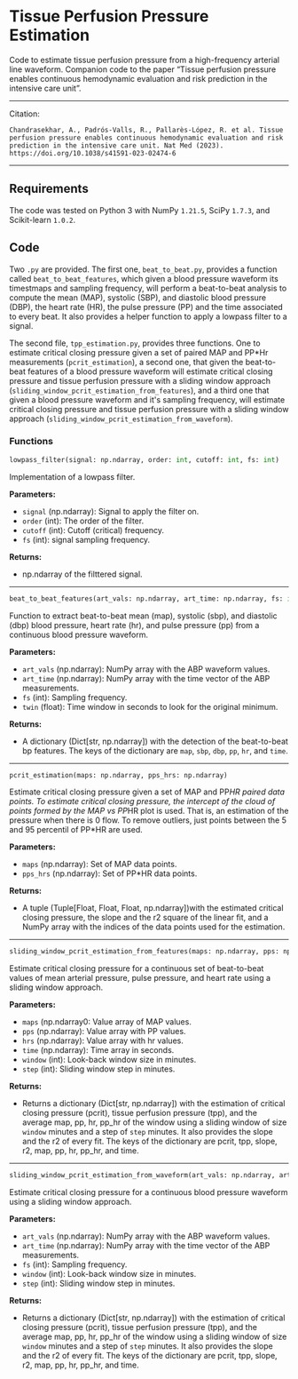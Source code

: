 # Tissue Perfusion Pressure Estimation
Code to estimate tissue perfusion pressure from a high-frequency arterial line waveform.
Companion code to the paper “Tissue perfusion pressure enables continuous hemodynamic evaluation and risk prediction in the intensive care unit”.

--------
Citation:
```
Chandrasekhar, A., Padrós-Valls, R., Pallarès-López, R. et al. Tissue perfusion pressure enables continuous hemodynamic evaluation and risk prediction in the intensive care unit. Nat Med (2023). https://doi.org/10.1038/s41591-023-02474-6
```
--------

## Requirements

The code was tested on Python 3 with NumPy `1.21.5`, SciPy `1.7.3`, and Scikit-learn `1.0.2`.

## Code

Two `.py` are provided. The first one, `beat_to_beat.py`, provides a function called `beat_to_beat_features`, which given a blood pressure waveform its timestmaps and sampling frequency, will perform a beat-to-beat analysis to compute the mean (MAP), systolic (SBP), and diastolic blood pressure (DBP), the heart rate (HR), the pulse pressure (PP) and the time associated to every beat. It also provides a helper function to apply a lowpass filter to a signal.

The second file, `tpp_estimation.py`, provides three functions. One to estimate critical closing pressure given a set of paired MAP and PP*Hr measurements (`pcrit_estimation`), a second one, that given the beat-to-beat features of a blood pressure waveform will estimate critical closing pressure and tissue perfusion pressure with a sliding window approach (`sliding_window_pcrit_estimation_from_features`), and a third one that given a blood pressure waveform and it's sampling frequency, will estimate critical closing pressure and tissue perfusion pressure with a sliding window approach (`sliding_window_pcrit_estimation_from_waveform`).

### Functions
```python
lowpass_filter(signal: np.ndarray, order: int, cutoff: int, fs: int)
```
Implementation of a lowpass filter.

**Parameters:**
- `signal` (np.ndarray): Signal to apply the filter on.
- `order` (int): The order of the filter.
- `cutoff` (int): Cutoff (critical) frequency.
- `fs` (int): signal sampling frequency.

**Returns:**
- np.ndarray of the filttered signal.
--------
```python
beat_to_beat_features(art_vals: np.ndarray, art_time: np.ndarray, fs: int = 120, twin: float = 0.1)
```
Function to extract beat-to-beat mean (map), systolic (sbp), and diastolic (dbp) blood pressure, heart rate (hr), and pulse pressure (pp) from a continuous blood pressure waveform.
 
**Parameters:**
- `art_vals` (np.ndarray): NumPy array with the ABP waveform values.
- `art_time` (np.ndarray): NumPy array with the time vector of the ABP measurements.
- `fs` (int): Sampling frequency.
- `twin` (float): Time window in seconds to look for the original minimum.

**Returns:**
- A dictionary (Dict[str, np.ndarray]) with the detection of the beat-to-beat bp features. The keys of the dictionary are `map`, `sbp`, `dbp`, `pp`, `hr`, and `time`.
--------
```python
pcrit_estimation(maps: np.ndarray, pps_hrs: np.ndarray)
```    
Estimate critical closing pressure given a set of MAP and PP*HR paired data points. To estimate critical closing pressure, the intercept of the cloud of points formed by the MAP vs PP*HR plot is used. That is, an estimation of the pressure when there is 0 flow. To remove outliers, just points between the 5 and 95 percentil of PP*HR are used.

**Parameters:**
- `maps` (np.ndarray): Set of MAP data points.
- `pps_hrs` (np.ndarray): Set of PP*HR data points.

**Returns:**
- A tuple (Tuple[Float, Float, Float, np.ndarray])with the estimated critical closing pressure, the slope and the r2 square of the linear fit, and a NumPy array with the indices of the data points used for the estimation.
--------
```python
sliding_window_pcrit_estimation_from_features(maps: np.ndarray, pps: np.ndarray, hrs: np.ndarray, time: np.ndarray, window: int = 1, step: int = 1)
```     
Estimate critical closing pressure for a continuous set of beat-to-beat values of mean arterial pressure, pulse pressure, and heart rate using a sliding window approach.

**Parameters:**
- `maps` (np.ndarray0: Value array of MAP values.
- `pps` (np.ndarray): Value array with PP values.
- `hrs` (np.ndarray): Value array with hr values.
- `time` (np.ndarray): Time array in seconds.
- `window` (int): Look-back window size in minutes.
- `step` (int): Sliding window step in minutes.

**Returns:**
- Returns a dictionary (Dict[str, np.ndarray]) with the estimation of critical closing pressure (pcrit), tissue perfusion pressure (tpp), and the average map, pp, hr, pp_hr of the window using a sliding window of size `window` minutes and a step of `step` minutes. It also provides the slope and the r2 of every fit. The keys of the dictionary are pcrit, tpp, slope, r2, map, pp, hr, pp_hr, and time.
--------
```python
sliding_window_pcrit_estimation_from_waveform(art_vals: np.ndarray, art_time: np.ndarray, fs: int = 120, window: int = 1, step: int = 1)
```
Estimate critical closing pressure for a continuous blood pressure waveform using a sliding window approach.

**Parameters:**
- `art_vals` (np.ndarray): NumPy array with the ABP waveform values.
- `art_time` (np.ndarray): NumPy array with the time vector of the ABP measurements.
- `fs` (int): Sampling frequency.
- `window` (int): Look-back window size in minutes.
- `step` (int): Sliding window step in minutes.
    
**Returns:**
- Returns a dictionary (Dict[str, np.ndarray]) with the estimation of critical closing pressure (pcrit), tissue perfusion pressure (tpp), and the average map, pp, hr, pp_hr of the window using a sliding window of size `window` minutes and a step of `step` minutes. It also provides the slope and the r2 of every fit. The keys of the dictionary are pcrit, tpp, slope, r2, map, pp, hr, pp_hr, and time.
